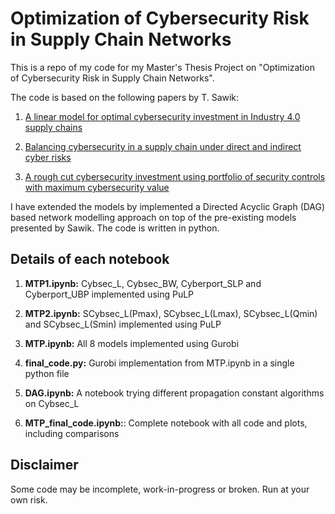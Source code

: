 # Optimization of Cybersecurity Risk in Supply Chain Networks

This is a repo of my code for my Master's Thesis Project on "Optimization of Cybersecurity Risk in Supply Chain Networks".

The code is based on the following papers by T. Sawik:
1. [A linear model for optimal cybersecurity investment in Industry 4.0 supply chains](https://www.tandfonline.com/doi/pdf/10.1080/00207543.2020.1856442)

2. [Balancing cybersecurity in a supply chain under direct and indirect cyber risks](https://www.tandfonline.com/doi/pdf/10.1080/00207543.2021.1914356)

3. [A rough cut cybersecurity investment using
portfolio of security controls with maximum
cybersecurity value](https://www.tandfonline.com/doi/pdf/10.1080/00207543.2021.1994166)

I have extended the models by implemented a Directed Acyclic Graph (DAG) based network modelling approach on top of the pre-existing models presented by Sawik. The code is written in python.

## Details of each notebook

1. **MTP1.ipynb:** Cybsec_L, Cybsec_BW, Cyberport_SLP and Cyberport_UBP implemented using PuLP

2. **MTP2.ipynb:** SCybsec_L(Pmax), SCybsec_L(Lmax), SCybsec_L(Qmin) and SCybsec_L(Smin) implemented using PuLP

3. **MTP.ipynb:** All 8 models implemented using Gurobi 

4. **final_code.py:** Gurobi implementation from MTP.ipynb in a single python file

5. **DAG.ipynb:** A notebook trying different propagation constant algorithms on Cybsec_L

6. **MTP_final_code.ipynb:**: Complete notebook with all code and plots, including comparisons


## Disclaimer

Some code may be incomplete, work-in-progress or broken. Run at your own risk.
